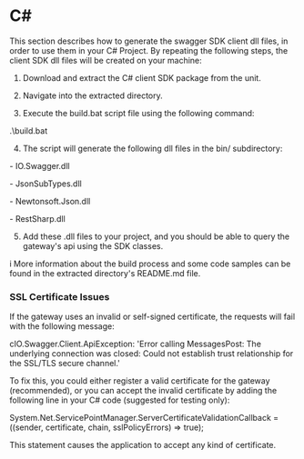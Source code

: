# C#

This section describes how to generate the swagger SDK client dll files, in
order to use them in your C# Project. By repeating the following steps, the
client SDK dll files will be created on your machine:

  1. Download and extract the C# client SDK package from the unit.  
  

  2. Navigate into the extracted directory.  
  

  3. Execute the build.bat script file using the following command:

.\build.bat  
  

  4. The script will generate the following dll files in the bin/ subdirectory:

\- IO.Swagger.dll

\- JsonSubTypes.dll

\- Newtonsoft.Json.dll

\- RestSharp.dll  
  

  5. Add these .dll files to your project, and you should be able to query the gateway's api using the SDK classes.

i More information about the build process and some code samples can be found
in the extracted directory's README.md file.

### SSL Certificate Issues

If the gateway uses an invalid or self-signed certificate, the requests will
fail with the following message:

cIO.Swagger.Client.ApiException: 'Error calling MessagesPost: The underlying
connection was closed: Could not establish trust relationship for the SSL/TLS
secure channel.'

To fix this, you could either register a valid certificate for the gateway
(recommended), or you can accept the invalid certificate by adding the
following line in your C# code (suggested for testing only):

System.Net.ServicePointManager.ServerCertificateValidationCallback = ((sender,
certificate, chain, sslPolicyErrors) => true);

This statement causes the application to accept any kind of certificate.

